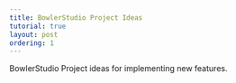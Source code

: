 ```yaml
---
title: BowlerStudio Project Ideas
tutorial: true
layout: post
ordering: 1
---
```


BowlerStudio Project ideas for implementing new features.